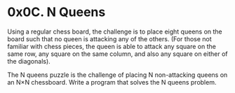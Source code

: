 # 0x0C. N Queens

Using a regular chess board, the challenge is to place eight queens on the board such that no queen is attacking any of the others. (For those not familiar with chess pieces, the queen is able to attack any square on the same row, any square on the same column, and also any square on either of the diagonals).

The N queens puzzle is the challenge of placing N non-attacking queens on an N×N chessboard. Write a program that solves the N queens problem.
